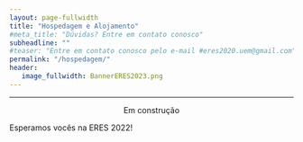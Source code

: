 ```yaml
---
layout: page-fullwidth
title: "Hospedagem e Alojamento"
#meta_title: "Dúvidas? Entre em contato conosco"
subheadline: ""
#teaser: "Entre em contato conosco pelo e-mail #eres2020.uem@gmail.com"
permalink: "/hospedagem/"
header:
   image_fullwidth: BannerERES2023.png
---
```

<hr>
<center>Em construção</center>
<!-- <p>Confira uma lista de locais para acomodações em Blumenau: <a href="https://www.turismoblumenau.com.br/onde-ficar-hostels-hoteis-pousadas-em-blumenau/">hostels/hotéis/pousadas</a>.

<p>Aos participantes da ERES 2022 e tamb&eacute;m &agrave;s caravanas de outras cidades/estados, ser&aacute; ofertado alojamento no <strong>SESI Centro Esportivo Bernardo Werner</strong> (R. Itaja&iacute;, 3434 - Vorstadt, Blumenau - SC, 89015-201).</p>
<ul>
<li>O alojamento oferecido ser&aacute; sem roupa de cama (isto &eacute;, o participante dever&aacute; providenciar len&ccedil;ol, cobertor, travesseiro e fronha);</li>
<li>O valor da di&aacute;ria no alojamento &eacute; de <strong>R$ 35,00</strong>, sendo permitido no m&aacute;ximo 4 di&aacute;rias (conforme datas do evento: entrada a qualquer momento de segunda-feira, e sa&iacute;da na sexta-feira).</li>
</ul>
<p>Reserva e pagamento dever&atilde;o ser feitas diretamente com a RECEP&Ccedil;&Atilde;O DO SESI por interm&eacute;dio do n&uacute;mero WahstApp <a href="https://api.whatsapp.com/send/?phone=554732315212">+55 47 3231-5212</a>. No ato da reserva do alojamento, deverá ser informado a participação no evento #ERES2022.</p> -->

<p>Esperamos vocês na ERES 2022!</p>
